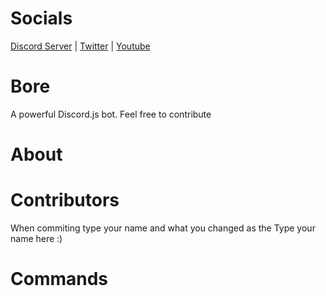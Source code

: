 # Socials
[Discord Server](https://discord.gg/YyNUgDWSAf) | [Twitter](https://twitter.com/Iambore1) | [Youtube](https://www.youtube.com/channel/UCCiUbe4NZMEfEeAXX9AHfYA)

# Bore
A powerful Discord.js bot. Feel free to contribute


# About


# Contributors
When commiting type your name and what you changed as the 
 Type your name here :)
 
# Commands
